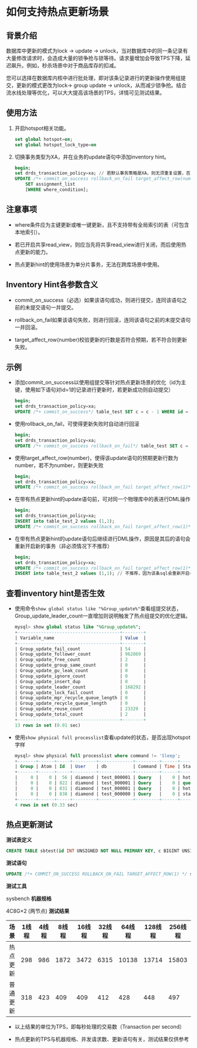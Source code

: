 如何支持热点更新场景 
===============================

背景介绍 
-------------------------

数据库中更新的模式为lock -&gt; update -&gt; unlock，当对数据库中的同一条记录有大量修改请求时，会造成大量的锁争抢与锁等待。请求量增加会导致TPS下降，延迟飙升。例如，秒杀场景中对于商品库存的扣减。

您可以选择在数据库内核中进行批处理，即对该条记录进行的更新操作使用组提交，更新的模式更改为lock-&gt; group update -&gt; unlock，从而减少锁争抢。结合流水线处理等优化，可以大大提高该场景的TPS，详情可见测试结果。

使用方法 
-------------------------

1. 开启hotspot相关功能。

   ```sql
   set global hotspot=on;
   set global hotspot_lock_type=on
   ```

   

2. 切换事务类型为XA，并在业务的update语句中添加inventory hint。

   ```sql
   begin;
   set drds_transaction_policy=xa; // 若默认事务策略是XA，则无须重复设置，否则每次均需设置事务策略为XA以使用热点更新hint
   UPDATE /*+ commit_on_success rollback_on_fail target_affect_row(number)*/ table_reference 
       SET assignment_list
       [WHERE where_condition];
   ```

   




注意事项 
-------------------------

* where条件应为主键更新或唯一键更新，且不支持带有全局索引的表（可包含本地索引）。

* 若已开启共享read_view，则应当先将共享read_view进行关闭，而后使用热点更新的能力。

* 热点更新hint的使用场景为单分片事务，无法在跨库场景中使用。




Inventory Hint各参数含义 
----------------------------------------

* commit_on_success（必选）如果该语句成功，则进行提交，连同该语句之前的未提交语句一并提交。

  

* rollback_on_fail如果该语句失败，则进行回滚，连同该语句之前的未提交语句一并回滚。

  

* target_affect_row(number)校验更新的行数是否符合预期，若不符合则更新失败。

  




示例 
-----------------------

* 添加commit_on_success以使用组提交等针对热点更新场景的优化（id为主键，使用如下语句对id=1的记录进行更新时，若更新成功则自动提交）

  ```sql
  begin;
  set drds_transaction_policy=xa;
  UPDATE /*+ commit_on_success*/ table_test SET c = c - 1 WHERE id = 1;
  ```

  

* 使用rollback_on_fail，可使得更新失败时自动进行回滚

  ```sql
  begin;
  set drds_transaction_policy=xa;
  UPDATE /*+ commit_on_success rollback_on_fail*/ table_test SET c = c - 1 WHERE id = 1;
  ```

  

* 使用target_affect_row(number)，使得该update语句的预期更新行数为number，若不为number，则更新失败

  ```sql
  begin;
  set drds_transaction_policy=xa;
  UPDATE /*+ commit_on_success rollback_on_fail target_affect_row(1)*/ table_test SET c = c - 1 WHERE id = 1;
  ```

  

* 在带有热点更新hint的update语句前，可对同一个物理库中的表进行DML操作

  ```sql
  begin;
  set drds_transaction_policy=xa;
  INSERT into table_test_2 values (1,1);
  UPDATE /*+ commit_on_success rollback_on_fail target_affect_row(1)*/ table_test SET c = c - 1 WHERE id = 1;
  ```

  

* 在带有热点更新hint的update语句后继续进行DML操作，原因是其后的语句会重新开启新的事务（非必须情况下不推荐）

  ```sql
  begin;
  set drds_transaction_policy=xa;
  UPDATE /*+ commit_on_success rollback_on_fail target_affect_row(1)*/ table_test SET c = c - 1 WHERE id = 1;
  INSERT into table_test_2 values (1,1); // 不推荐，因为该条sql会重新开启一个新的事务
  ```

  




查看inventory hint是否生效 
-----------------------------------------

* 使用命令`show global status like "%Group_update%"`查看组提交状态，Group_update_leader_count一直增加则说明触发了热点组提交的优化逻辑。

  ```sql
  mysql> show global status like "%Group_update%";
  +---------------------------------------+--------+
  | Variable_name                         | Value  |
  +---------------------------------------+--------+
  | Group_update_fail_count               | 54     |
  | Group_update_follower_count           | 962869 |
  | Group_update_free_count               | 2      |
  | Group_update_group_same_count         | 0      |
  | Group_update_gu_leak_count            | 0      |
  | Group_update_ignore_count             | 0      |
  | Group_update_insert_dup               | 0      |
  | Group_update_leader_count             | 168292 |
  | Group_update_lock_fail_count          | 0      |
  | Group_update_mgr_recycle_queue_length | 0      |
  | Group_update_recycle_queue_length     | 0      |
  | Group_update_reuse_count              | 23329  |
  | Group_update_total_count              | 2      |
  +---------------------------------------+--------+
  13 rows in set (0.01 sec)
  ```

  

* 使用`show physical full processlist`查看update的状态，是否出现hotspot字样

  ```sql
  mysql> show physical full processlist where command != 'Sleep';
  +-------+------+-----+---------+-------------+---------+------+-------------------------+----------------------------------------------------------------------------------------------------------------------------------------------------------------------------------------------+
  | Group | Atom | Id  | User    | db          | Command | Time | State                   | Info                                                                                                                                                                                         |
  +-------+------+-----+---------+-------------+---------+------+-------------------------+----------------------------------------------------------------------------------------------------------------------------------------------------------------------------------------------+
  |     0 |    0 |  56 | diamond | test_000001 | Query   |    0 | hotspot wait for commit | /*DRDS /127.0.0.1/12e774cab8800000-128/0// */UPDATE  /*+COMMIT_ON_SUCCESS ROLLBACK_ON_FAIL TARGET_AFFECT_ROW(1) */ `test_hotline_lZTr` AS `test_hotline` SET `b` = (`b` + 1) WHERE (`a` = 1) |
  |     0 |    0 | 822 | diamond | test_000001 | Query   |    0 | query end               | /*DRDS /127.0.0.1/12e774c4e9400000-563/0// */UPDATE  /*+COMMIT_ON_SUCCESS ROLLBACK_ON_FAIL TARGET_AFFECT_ROW(1) */ `test_hotline_lZTr` AS `test_hotline` SET `b` = (`b` + 1) WHERE (`a` = 1) |
  |     0 |    0 | 831 | diamond | test_000001 | Query   |    0 | hotspot wait for commit | /*DRDS /127.0.0.1/12e774c551000000-509/0// */UPDATE  /*+COMMIT_ON_SUCCESS ROLLBACK_ON_FAIL TARGET_AFFECT_ROW(1) */ `test_hotline_lZTr` AS `test_hotline` SET `b` = (`b` + 1) WHERE (`a` = 1) |
  |     0 |    0 | 838 | diamond | test_000000 | Query   |    0 | starting                | show full processlist                                                                                                                                                                        |
  +-------+------+-----+---------+-------------+---------+------+-------------------------+----------------------------------------------------------------------------------------------------------------------------------------------------------------------------------------------+
  4 rows in set (0.33 sec)
  ```

  




热点更新测试 
---------------------------

**测试表定义**

```sql
CREATE TABLE sbtest(id INT UNSIGNED NOT NULL PRIMARY KEY, c BIGINT UNSIGNED NOT NULL);
```

 **测试语句**

```sql
UPDATE /*+ COMMIT_ON_SUCCESS ROLLBACK_ON_FAIL TARGET_AFFECT_ROW(1) */ sbtest SET c=c+1 WHERE id = 1;
```

 **测试工具**

sysbench
**机器规格**

4C8G×2 (两节点)
**测试结果** 

|  场景  | 1线程 | 4线程 | 8线程  | 16线程 | 32线程 | 64线程  | 128线程 | 256线程 | 512线程 |
|------|-----|-----|------|------|------|-------|-------|-------|-------|
| 热点更新 | 298 | 986 | 1872 | 3472 | 6315 | 10138 | 13714 | 15803 | 23262 |
| 普通更新 | 318 | 423 | 409  | 409  | 412  | 428   | 448   | 497   | 615   |



* 以上结果的单位为TPS，即每秒处理的交易数（Transaction per second）

* 热点更新的TPS与机器规格、并发请求数、更新语句有关，测试结果仅供参考



